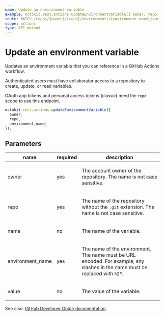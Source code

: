 ```yaml
---
name: Update an environment variable
example: octokit.rest.actions.updateEnvironmentVariable({ owner, repo, environment_name })
route: PATCH /repos/{owner}/{repo}/environments/{environment_name}/variables/{name}
scope: actions
type: API method
---
```


# Update an environment variable

Updates an environment variable that you can reference in a GitHub Actions workflow.

Authenticated users must have collaborator access to a repository to create, update, or read variables.

OAuth app tokens and personal access tokens (classic) need the `repo` scope to use this endpoint.

```js
octokit.rest.actions.updateEnvironmentVariable({
  owner,
  repo,
  environment_name,
});
```

## Parameters

<table>
  <thead>
    <tr>
      <th>name</th>
      <th>required</th>
      <th>description</th>
    </tr>
  </thead>
  <tbody>
    <tr><td>owner</td><td>yes</td><td>

The account owner of the repository. The name is not case sensitive.

</td></tr>
<tr><td>repo</td><td>yes</td><td>

The name of the repository without the `.git` extension. The name is not case sensitive.

</td></tr>
<tr><td>name</td><td>no</td><td>

The name of the variable.

</td></tr>
<tr><td>environment_name</td><td>yes</td><td>

The name of the environment. The name must be URL encoded. For example, any slashes in the name must be replaced with `%2F`.

</td></tr>
<tr><td>value</td><td>no</td><td>

The value of the variable.

</td></tr>
  </tbody>
</table>

See also: [GitHub Developer Guide documentation](https://docs.github.com/rest/actions/variables#update-an-environment-variable).
